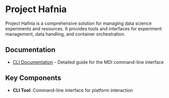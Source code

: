 # Project Hafnia 

Project Hafnia is a comprehensive solution for managing data science experiments and resources. It provides tools and interfaces for experiment management, data handling, and container orchestration.


## Documentation

- [CLI Documentation](docs/cli.md) - Detailed guide for the MDI command-line interface


## Key Components

- **CLI Tool**: Command-line interface for platform interaction


